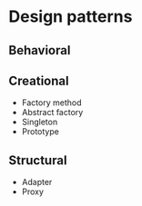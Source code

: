 # Design patterns

## Behavioral

## Creational
* Factory method
* Abstract factory
* Singleton
* Prototype

## Structural
* Adapter
* Proxy
